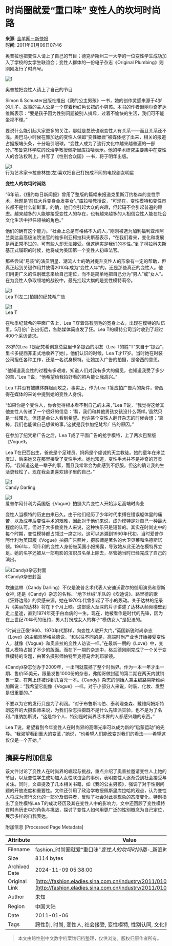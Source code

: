 # 时尚圈就爱“重口味” 变性人的坎坷时尚路

**来源**: [金羊网－新快报](http://www.sina.com.cn)  
**时间**: 2011年01月06日07:46

奥普拉也把变性人请上了自己的节目；德克萨斯州三一大学的一位变性学生成功加入了学校的女学生联谊会；变性人群体的一份电子杂志《Original Plumbing》则刚刚发行了时尚号。

![1](http://fashion.sinaimg.cn/2011/0105/U5454P1053DT20110105111331.jpg)

奥普拉把变性人请上了自己的节目

Simon & Schuster出版社推出《我的公主男孩》一书，她的创作灵感来源于4岁的儿子。故事的主人公是一个穿着粉红色长裙的小男孩。本书的作者谢丽尔奇罗达维斯表示：“要是孩子因为性别问题被别人排斥，过着不愉快的生活，我们可不能坐视不理。”

要说什么能引起大家更多的关注，那就是总统也跟变性人有关系——而且关系还不浅。奥巴马小时候在雅加达的变性人保姆“变性嬷嬷”被媒体挖了出来，相关的报道占据报端头条，十分吸引眼球。“变性人成为了流行文化中越来越普遍的一部分。”布鲁克林学院的政治学教授佩斯里库拉哈表示。他的学术研究主要集中在变性人的合法权利上，并写了《性别合众国》一书，将于明年出版。

![1](http://fashion.sinaimg.cn/2011/0105/U5454P1053DT20110105111433.jpg)  
行为艺术家卡拉普林兹(左)喜欢把自己打扮成不同的电视剧女明星

**变性人的坎坷时尚路**

“6年前，《纽约每日新闻报》曾用了整版的篇幅来报道克里斯汀约格森的变性手术，标题是‘前任大兵变身金发美女’。”库拉哈教授说，“可现在，变性模特和变性市长都不是什么新鲜事。的确，他们会引起大众的兴趣，但起码不会引起普遍的顾虑。越来越多的人能够接受变性人的存在，也有越来越多的人相信变性人能在社会文化生活中担任领袖的角色。”

他们的确有这个能力。“社会上总是有格格不入的人，”刚刚被选为加利福利亚州阿兰美达县高级法院法官的维多利亚柯拉科夫斯基表示，“在我们看来，变化和发展是再正常不过的，可有些人却无法接受。但这确实是我们的本性。”到了柯拉科夫斯基正式履职的时候，她将成为美国第一个变性人初审法官。

那些尝试“易装”的演员明星、潮流人士的确对提升变性人的形象有一定的帮助，但真正起到关键作用并使得2010年成为“变性人年”的，还是那些真正的变性人。他们用更广义的性别概念来给自己定位，而不是简单地把自己分为“男人”或“女人”。在为变性人争取领地的战役中，最先扛起大旗的是变性模特莉帝。

![1](http://fashion.sinaimg.cn/2011/0105/U5454P1053DT20110105111730.jpg)  
Lea T(左二)拍摄的纪梵希广告

![1](http://fashion.sinaimg.cn/2011/0105/U5454P1053DT20110105111759.jpg)  
Lea T

在秋季纪梵希的平面广告上，Lea T穿着饰有羽毛的宽身上衣，出现在模特的队伍里。5月份广告出街后，各路媒体简直发了狂。Lea T的模特公司当时收到了超过400个采访请求。

28岁的Lea T是纪梵希创意总监里卡多提西的朋友（Lea T的姓“T”来自于“提西”，里卡多提西非正式地收养了她）。他们认识的时候，Lea T才17岁。当时她在时装公司担任各种工作，还是一名试身模特。让她加入广告的拍摄，是帝西的意思。

“他知道我变性的过程有多艰难，知道人们对我有多大的偏见，也知道我受了多少的苦，”Lea T说，“他希望给我拍好看的照片能让我高兴。”

Lea T并没有被媒体群起而攻之，事实上，作为Lea T答应拍广告片的条件，帝西得在媒体的采访中提到她的变性人身份。

“如果你是个变性人，你会觉得根本看不到自己的未来，”Lea T说，“我觉得这给其他变性人传递了一个很好的信息：‘看，我们和其他男孩女孩没什么两样。’虽然只是一线曙光，但还是会让人看到希望。也许某个变性人翻开杂志的时候会想：‘真棒，我们也能做自己想做的事。’这就是我参加纪梵希广告的原因。”

在参加了纪梵希广告之后，Lea T成了平面广告的抢手模特，上了两次巴黎版《Vogue》。

Lea T在巴西出生，爸爸是个足球员、妈妈是个虔诚的天主教徒。她的童年在米兰度过，后来她又在那里接受了变性手术。她也知道，变性手术并不是神奇的万灵药。“我知道这是一辈子的事，而且我常常会为此感到不舒服，但这的确让我的生活更轻松了。现在我会更喜欢镜子里的自己。”

![1](http://fashion.sinaimg.cn/2011/0105/U5454P1053DT20110105111945.jpg)  
Candy Darling

![1](http://fashion.sinaimg.cn/2011/0105/U5454P1053DT20110105112034.jpg)  
爱普尔阿什利为英国版《Vogue》拍摄大片变性人开始涉足高端时尚业

变性人当模特的历史由来已久。由于他们经历了少年时代束缚在错误躯体里的痛苦，以及成年后变性手术的艰难，因此对于他们来说，成为模特是对自己一种最大程度的认可。但对于大多数变性人来说，这种快乐只是短暂的。其实在时尚史中的每个时期，变性模特都占领过一席之地，这可以追溯到1960年代初。当时爱普尔阿什利为英国版《Vogue》拍摄广告照片，摄影师是著名的大卫贝莱和洛德斯诺顿。1961年，阿什利的变性人身份被英国小报揭露，导致她从此无法在模特界立足。她的名字还被从一部电影的演职员名单上除去，尽管她当时已经完成了自己的演出。

![《Candy》杂志封面](http://fashion.sinaimg.cn/2011/0105/U5454P1053DT20110105112129.jpg)  
《Candy》杂志封面

坎迪达林（Candy Darling）不仅是波普艺术代表人安迪沃霍尔的御用演员和缪斯女神, 还是《Candy》杂志的名称、“地下丝绒”乐队的《坎迪说》、路里德的歌《狂野边缘》的灵感来源，她在1970年代曾引起了不小的轰动。关于达林的纪录片《美丽的达林》将在下个月上映。这部感人至深的片子讲述了达林从频频碰壁到走上星途，直到1974年死于白血病的一生。现在，她被看作是时代的先锋，因为在上世纪70年代的纽约，男人打扮成女人的样子“模仿女人”是犯法的。

“时尚业正像1960、1970年代那样，向变性人敞开大门，”英国新锐时尚杂志《Love》的主编凯蒂格兰德说，“和以往不同的是，高端时尚产业也开始接受变性人，就像《Vogue》和奥普拉的变性人访谈一样。”在最新一期的《Love》中，变性人模特占据了不少的版面。而在下一期的杂志中，格兰德刚刚完成了一个关于变性模特的专题，由著名摄影师帕特里克德马舍利耶掌镜。

《Candy》杂志创办于2009年，一出刊就震撼了整个时尚界。作为一本一年才出一期、售价55美元，限量发售1000份的杂志，弗朗哥做封面的第二期在两天内就销售一空，在网上还被炒到几百元一本。《Candy》杂志的创始人兼主编路易斯维纳加斯说：“我希望它能像《Vogue》一样。对于小部分人来说，时装、化妆、发型是很重要的。”

不要以为它的发行只是为了利润。“对于布鲁斯韦伯、泰利理查森、戴维阿姆斯特朗这样的大摄影师来说，为我们杂志拍摄既不是什么先锋派实验，也不是为了名利，”维纳加斯说，“这是每个人、特别是时尚界艺术界的人都感兴趣的东西。”

Lea T说，希望看到今年变性人在时尚界的高曝光率可以成为新的“启蒙运动”的先导。“我渴望看到重大的变革，”她说，“也希望人们能改变对我们的看法——希望这仅仅是一个开始。”

## 摘要与附加信息

<!-- tcd_abstract -->
该文件讨论了变性人在时尚界的崛起与挑战，重点介绍了奥普拉邀请变性人上她的节目，以及变性学生成功加入女性联谊会的事例，表明变性人逐渐受到社会接受与关注。同时，文章提及了几本相关书籍，如《我的公主男孩》，强调了对于性别问题的开放态度和重要性。文件还引用了政治学教授佩斯里库拉哈的观点，认为变性人将成为流行文化的一部分及倡导者，反映了社会对此类现象的态度变化。特别指出了变性模特Lea T的成功经历及其在变性人中的影响力，文中还回顾了变性模特在时尚历史中的角色与挑战，探讨了变性人如何用更广泛的性别概念为自己定位，展示多样的自我表达。
<!-- tcd_abstract_end -->

附加信息 [Processed Page Metadata]

| Attribute       | Value                                  |
|-----------------|----------------------------------------|
| Filename        | fashion_时尚圈就爱“重口味”_变性人的坎坷时尚路_-_新浪时尚.md                             |
| Size            | 8114 bytes                           |
| Archived Date   | 2024-11-09 05:38:00                             |
| Original Link   | [http://fashion.eladies.sina.com.cn/industry/2011/0106/074619613_2.shtml](http://fashion.eladies.sina.com.cn/industry/2011/0106/074619613_2.shtml)                       |
| Author          | 未知                               |
| Region          | 中国大陆                               |
| Date            | 2011-01-06                                 |
| Tags            | 跨性别, 时尚, 变性人, 社会接受, 变性模特, 性别认同, 文化影响                                 |
>
> 本文由跨性别中文数字档案馆归档整理，仅供浏览。版权归原作者所有。
>